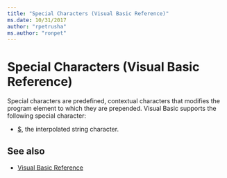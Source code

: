 ```yaml
---
title: "Special Characters (Visual Basic Reference)"
ms.date: 10/31/2017
author: "rpetrusha"
ms.author: "ronpet"
---
```


# Special Characters (Visual Basic Reference)

Special characters are predefined, contextual characters that modifies the program element to which they are prepended. Visual Basic supports the following special character: 

- [$](interpolated.md), the interpolated string character.

## See also  

- [Visual Basic Reference](../../../visual-basic/language-reference/index.md)
